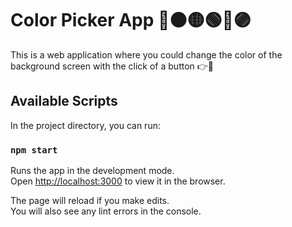 # Color Picker App 🔴🟠🟡🟢🔵🟣

This is a web application where you could change the color of the background screen with the click of a button 👉🔘

## Available Scripts

In the project directory, you can run:

### `npm start`

Runs the app in the development mode.\
Open [http://localhost:3000](http://localhost:3000) to view it in the browser.

The page will reload if you make edits.\
You will also see any lint errors in the console.
